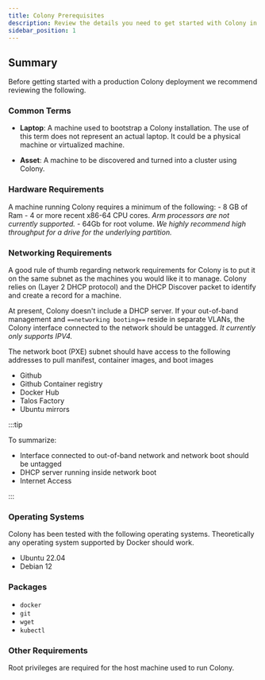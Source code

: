 ```yaml
---
title: Colony Prerequisites
description: Review the details you need to get started with Colony in production
sidebar_position: 1
---
```


## Summary

Before getting started with a production Colony deployment we recommend reviewing the following.

### Common Terms

- **Laptop**: A machine used to bootstrap a Colony installation. The use of this term does not represent an actual laptop. It could be a physical machine or virtualized machine.

- **Asset**: A machine to be discovered and turned into a cluster using Colony.

### Hardware Requirements

A machine running Colony requires a minimum of the following:
    - 8 GB of Ram
    - 4 or more recent x86-64 CPU cores. _Arm processors are not currently supported._
    - 64Gb for root volume. _We highly recommend high throughput for a drive for the underlying partition._

### Networking Requirements

A good rule of thumb regarding network requirements for Colony is to put it on the same subnet as the machines you would like it to manage. Colony relies on (Layer 2 DHCP protocol) and the DHCP Discover packet to identify and create a record for a machine.

At present, Colony doesn't include a DHCP server. If your out-of-band management and `==networking booting==` reside in separate VLANs, the Colony interface connected to the network should be untagged. _It currently only supports IPV4._

The network boot (PXE) subnet should have access to the following addresses to pull manifest, container images, and boot images

- Github
- Github Container registry
- Docker Hub
- Talos Factory
- Ubuntu mirrors

:::tip

To summarize:

- Interface connected to out-of-band network and network boot should be untagged
- DHCP server running inside network boot
- Internet Access

:::

### Operating Systems

Colony has been tested with the following operating systems. Theoretically any operating system supported by Docker should work.

- Ubuntu 22.04
- Debian 12

### Packages

- `docker`
- `git`
- `wget`
- `kubectl`

### Other Requirements

Root privileges are required for the host machine used to run Colony.
